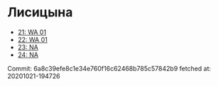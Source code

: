 # Лисицына
- [21: WA 01](21.md)
- [22: WA 01](22.md)
- [23: NA](23.md)
- [24: NA](24.md)

Commit: 6a8c39efe8c1e34e760f16c62468b785c57842b9
 fetched at: 20201021-194726
